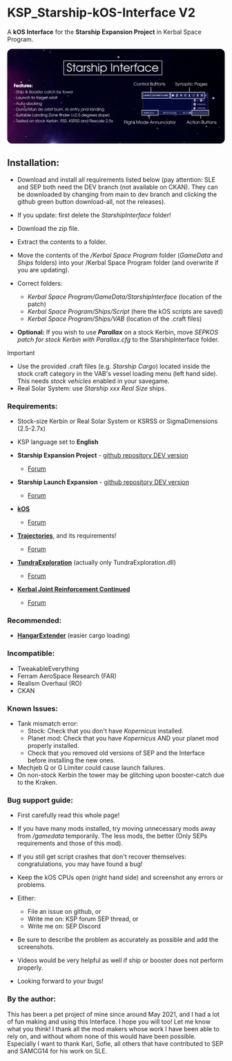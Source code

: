 # KSP_Starship-kOS-Interface V2
A **kOS Interface** for the **Starship Expansion Project** in Kerbal Space Program.


![Alt text](/Infographic.png)


## Installation:
- Download and install all requirements listed below (pay attention: SLE and SEP both need the DEV branch (not available on CKAN). They can be downloaded by changing from main to dev branch and clicking the github green button download-all, not the releases).
- If you update: first delete the _StarshipInterface_ folder!
- Download the zip file.
- Extract the contents to a folder.
- Move the contents of the _/Kerbal Space Program_ folder (_GameData_ and _Ships_ folders) into your /Kerbal Space Program folder (and overwrite if you are updating).

- Correct folders:
  - _Kerbal Space Program/GameData/StarshipInterface_    (location of the patch)
  - _Kerbal Space Program/Ships/Script_                  (here the kOS scripts are saved)
  - _Kerbal Space Program/Ships/VAB_                     (location of the .craft files)

- **Optional:** If you wish to use **_Parallax_** on a stock Kerbin, move _SEPKOS patch for stock Kerbin with Parallax.cfg_ to the StarshipInterface folder.

> [!IMPORTANT]
> - Use the provided .craft files (e.g. _Starship Cargo_) located inside the stock craft category in the VAB's vessel loading menu (left hand side). This needs _stock vehicles_ enabled in your savegame.
> - Real Solar System: use _Starship xxx Real Size_ ships.




### Requirements:
- Stock-size Kerbin or Real Solar System or KSRSS or SigmaDimensions (2.5-2.7x)

- KSP language set to **English**

- **Starship Expansion Project** - [github repository DEV version](https://github.com/Kari1407/Starship-Expansion-Project/tree/V2.1_Dev)
  - [Forum](https://forum.kerbalspaceprogram.com/topic/206555-112x-starship-expansion-project-sep-v2031-november-20th-2023/)

- **Starship Launch Expansion** - [github repository DEV version](https://github.com/SAMCG14/StarshipLaunchExpansion/tree/Dev)
  - [Forum](https://forum.kerbalspaceprogram.com/index.php?/topic/203952-1129-starship-launch-expansion-v05-beta-may-31/&tab=comments#comment-4008229)

- **[kOS](https://github.com/KSP-KOS/KOS/releases)**
  - [Forum](https://forum.kerbalspaceprogram.com/index.php?/topic/165628-ksp-1101-and-111-kos-v1310-kos-scriptable-autopilot-system/)

- **[Trajectories](https://github.com/neuoy/KSPTrajectories/releases)**, and its requirements!
  - [Forum](https://forum.kerbalspaceprogram.com/index.php?/topic/162324-18-112x-trajectories-v241-2021-06-27-atmospheric-predictions/)

- **[TundraExploration](https://github.com/TundraMods/TundraExploration/releases)** (actually only TundraExploration.dll)
  - [Forum](https://forum.kerbalspaceprogram.com/index.php?/topic/166915-112x-tundra-exploration-v600-january-23rd-restockalike-spacex-falcon-9-crew-dragon-xl/)

- **[Kerbal Joint Reinforcement Continued](https://github.com/KSP-RO/Kerbal-Joint-Reinforcement-Continued)**
  - [Forum](https://forum.kerbalspaceprogram.com/topic/184019-131-14x-15x-16x-17x-kerbal-joint-reinforcement-continued-v340-25-04-2019/)

### Recommended:
- **[HangarExtender](https://spacedock.info/mod/1428/HangerExtender)** (easier cargo loading)

### Incompatible:
- TweakableEverything
- Ferram AeroSpace Research (FAR)
- Realism Overhaul (RO)
- CKAN


### Known Issues:
- Tank mismatch error:
    - Stock: Check that you don't have _Kopernicus_ installed.
    - Planet mod: Check that you have _Kopernicus_ AND your planet mod properly installed.
    - Check that you removed old versions of SEP and the Interface before installing the new ones.
- Mechjeb Q or G Limiter could cause launch failures.
- On non-stock Kerbin the tower may be glitching upon booster-catch due to the Kraken.


### Bug support guide:
- First carefully read this whole page!
- If you have many mods installed, try moving unnecessary mods away from _/gamedata_ temporarily. The less mods, the better (Only SEPs requirements and those of this mod).

- If you still get script crashes that don't recover themselves: congratulations, you may have found a bug!
- Keep the kOS CPUs open (right hand side) and screenshot any errors or problems.
- Either:
    - File an issue on github, or
    - Write me on: KSP forum SEP thread, or
    - Write me on: SEP Discord
- Be sure to describe the problem as accurately as possible and add the screenshots.
- Videos would be very helpful as well if ship or booster does not perform properly.
- Looking forward to your bugs!


### By the author:
This has been a pet project of mine since around May 2021, and I had a lot of fun making and using this Interface. I hope you will too! Let me know what you think! I thank all the mod makers whose work I have been able to rely on, and without whom none of this would have been possible. Especially I want to thank Kari, Sofie, all others that have contributed to SEP and SAMCG14 for his work on SLE.
